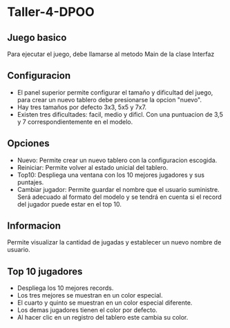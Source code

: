 # Taller-4-DPOO


## Juego basico
Para ejecutar el juego, debe llamarse al metodo Main de la clase Interfaz

## Configuracion
- El panel superior permite configurar el tamaño y dificultad del juego, para crear un nuevo tablero debe presionarse la opcion "nuevo".
- Hay tres tamaños por defecto 3x3, 5x5 y 7x7.
- Existen tres dificultades: facil, medio y dificl. Con una puntuacion de 3,5 y 7 correspondientemente en el modelo.

## Opciones
- Nuevo: Permite crear un nuevo tablero con la configuracion escogida.
- Reiniciar: Permite volver al estado unicial del tablero.
- Top10: Despliega una ventana con los 10 mejores jugadores y sus puntajes.
- Cambiar jugador: Permite guardar el nombre que el usuario suministre. Será adecuado al formato del modelo y se tendrá en cuenta si el record del jugador puede estar en el top 10.

## Informacion
Permite visualizar la cantidad de jugadas y establecer un nuevo nombre de usuario.

## Top 10 jugadores
- Despliega los 10 mejores records.
- Los tres mejores se muestran en un color especial.
- El cuarto y quinto se muestran en un color especial diferente.
- Los demas jugadores tienen el color por defecto.
- Al hacer clic en un registro del tablero este cambia su color.




